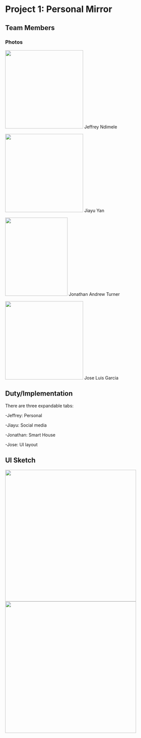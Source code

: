 # Project 1: Personal Mirror

## Team Members
### Photos
<img src="https://idatavisualizationlab.github.io/CS3366/data/photos/JeffreyNdimele.jpeg" alt="" data-canonical-src="https://idatavisualizationlab.github.io/CS3366/data/photos/JeffreyNdimele.jpeg" width="250" height="250" /> Jeffrey Ndimele

<img src="https://idatavisualizationlab.github.io/CS3366/data/photos/JY.png" alt="" data-canonical-src="https://idatavisualizationlab.github.io/CS3366/data/photos/JY.png" width="250" height="250" /> Jiayu Yan

<img src="https://idatavisualizationlab.github.io/CS3366/data/photos/JonathanTurner.jpg" alt="" data-canonical-src="https://idatavisualizationlab.github.io/CS3366/data/photos/JonathanTurner.jpg" width="200" height="250" /> Jonathan Andrew Turner

<img src="https://idatavisualizationlab.github.io/CS3366/data/photos/JoseGarcia.jpg" alt="" data-canonical-src="https://idatavisualizationlab.github.io/CS3366/data/photos/JoseGarcia.jpg" width="250" height="250" /> Jose Luis Garcia

## Duty/Implementation
There are three expandable tabs: 

-Jeffrey: Personal

-Jiayu: Social media

-Jonathan: Smart House

-Jose: UI layout

## UI Sketch
<img src="https://user-images.githubusercontent.com/15820167/66969121-eb292100-f04d-11e9-95ae-794fea7b6748.png" alt="" data-canonical-src="https://user-images.githubusercontent.com/15820167/66969121-eb292100-f04d-11e9-95ae-794fea7b6748.png" width="420" height="420" /> <img src="https://user-images.githubusercontent.com/15820167/66971743-fb45fe00-f057-11e9-8d5e-f43f6490347d.png" alt="" data-canonical-src="https://user-images.githubusercontent.com/15820167/66971743-fb45fe00-f057-11e9-8d5e-f43f6490347d.png" width="420" height="420" /> 




